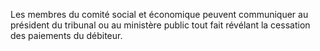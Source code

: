 Les membres du comité social et économique peuvent communiquer au président du tribunal ou au ministère public tout fait révélant la cessation des paiements du débiteur.


